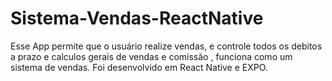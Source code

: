 # Sistema-Vendas-ReactNative
 Esse App permite que o usuário realize vendas, e controle todos os debitos a prazo e calculos gerais de vendas e  comissão , funciona como um sistema  de  vendas.  Foi desenvolvido em React Native e EXPO.
